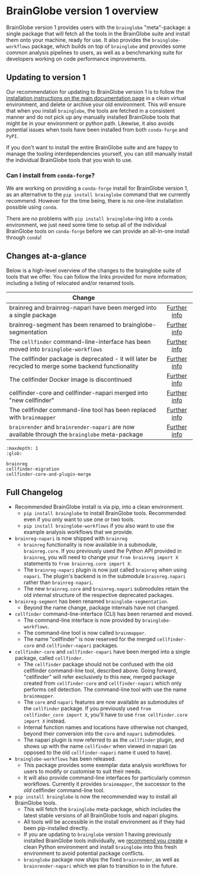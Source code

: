 # BrainGlobe version 1 overview

BrainGlobe version 1 provides users with the `brainglobe` "meta"-package: a single package that will fetch all the tools in the BrainGlobe suite and install them onto your machine, ready for use.
It also provides the `brainglobe-workflows` package, which builds on top of `brainglobe` and provides some common analysis pipelines to users, as well as a benchmarking suite for developers working on code performance improvements.

## Updating to version 1

Our recommendation for updating to BrainGlobe version 1 is to follow the [installation instructions on the main documentation page](/documentation/index.md#installing-brainglobe) in a clean virtual environment, and delete or archive your old environment.
This will ensure that when you install `brainglobe`, the tools are fetched in a consistent manner and do not pick up any manually installed BrainGlobe tools that might be in your environment or python path.
Likewise, it also avoids potential issues when tools have been installed from both `conda-forge` and `PyPI`.

If you don't want to install the entire BrainGlobe suite and are happy to manage the tooling interdependencies yourself, you can still manually install the individual BrainGlobe tools that you wish to use.

### Can I install from `conda-forge`?

We are working on providing a `conda-forge` install for BrainGlobe version 1, as an alternative to the `pip install brainglobe` command that we currently recommend.
However for the time being, there is no one-line installation possible using `conda`.

There are no problems with `pip install brainglobe`-ing into a `conda` environment, we just need some time to setup all of the individual BrainGlobe tools on `conda-forge` before we can provide an all-in-one install through `conda`!

## Changes at-a-glance

Below is a high-level overview of the changes to the brainglobe suite of tools that we offer.
You can follow the links provided for more information; including a listing of relocated and/or renamed tools.

| Change |   |
|--------|:-:|
brainreg and brainreg-napari have been merged into a single package | [Further info](brainreg.md#brainreg-and-brainreg-napari) |
brainreg-segment has been renamed to brainglobe-segmentation | [Further info](brainreg.md#brainreg-segment) |
The `cellfinder` command-line-interface has been moved into `brainglobe-workflows` | [Further info](cellfinder-migration.md) |
The cellfinder package is deprecated - it will later be recycled to merge some backend functionality | [Further info](cellfinder-migration.md#cellfinder-repository) |
The cellfinder Docker image is discontinued | [Further info](cellfinder-migration.md#cellfinder-docker-image) |
cellfinder-core and cellfinder-napari merged into "new cellfinder" | [Further info](cellfinder-core-and-plugin-merge.md) |
The cellfinder command-line tool has been replaced with `brainmapper` | [Further info](cellfinder-core-and-plugin-merge.md) |
`brainrender` and `brainrender-napari` are now available through the `brainglobe` meta-package | [Further info](/blog/version1/version_1_released.md)

```{toctree}
:maxdepth: 1
:glob:

brainreg
cellfinder-migration
cellfinder-core-and-plugin-merge
```

## Full Changelog

- Recommended BrainGlobe install is via pip, into a clean environment.
  - `pip install brainglobe` to install BrainGlobe tools. Recommended even if you only want to use one or two tools.
  - `pip install brainglobe-workflows` if you also want to use the example analysis workflows that we provide.
- `brainreg-napari` is now shipped with `brainreg`
  - `brainreg` functionality is now available in a submodule, `brainreg.core`. If you previously used the Python API provided in `brainreg`, you will need to change your `from brainreg import X` statements to `from brainreg.core import X`.
  - The `brainreg-napari` plugin is now just called `brainreg` when using `napari`. The plugin's backend is in the submodule `brainreg.napari` rather than `brainreg-napari`.
  - The new `brainreg.core` and `brainreg.napari` submodules retain the old internal structure of the respective deprecated packages.
- `brainreg-segment` has been renamed `brainglobe-segmentation`.
  - Beyond the name change, package internals have not changed.
- `cellfinder` command-line-interface (CLI) has been renamed and moved.
  - The command-line interface is now provided by `brainglobe-workflows`.
  - The command-line tool is now called `brainmapper`.
  - The name "cellfinder" is now reserved for the merged `cellfinder-core` and `cellfinder-napari` packages.
- `cellfinder-core` and `cellfinder-napari` have been merged into a single package, called `cellfinder`.
  - The `cellfinder` package should not be confused with the old cellfinder command-line tool, described above. Going forward, "cellfinder" will refer exclusively to this new, merged package created from `cellfinder-core` and `cellfinder-napari` which only performs cell detection. The command-line tool with use the name `brainmapper`.
  - The `core` and `napari` features are now available as submodules of the `cellfinder` package. If you previously used `from cellfinder_core import X`, you'll have to use `from cellfinder.core import X` instead.
  - Internal function names and locations have otherwise not changed, beyond their conversion into the `core` and `napari` submodules.
  - The napari plugin is now referred to as the `cellfinder` plugin, and shows up with the name `cellfinder` when viewed in napari (as opposed to the old `cellfinder-napari` name it used to have).
- `brainglobe-workflows` has been released.
  - This package provides some exemplar data analysis workflows for users to modify or customise to suit their needs.
  - It will also provide command-line interfaces for particularly common workflows. Currently it provides `brainmapper`, the successor to the _old_ cellfinder command-line tool.
- `pip install brainglobe` is now the recommended way to install all BrainGlobe tools.
  - This will fetch the `brainglobe` meta-package, which includes the latest stable versions of all BrainGlobe tools and napari plugins.
  - All tools will be accessible in the install environment as if they had been pip-installed directly.
  - If you are updating to `brainglobe` version 1 having previously installed BrainGlobe tools individually, we [recommend you create](#updating-to-version-1) a clean Python environment and install `brainglobe` into this fresh environment to avoid potential package conflicts.
  - `brainglobe` package now ships the fixed `brainrender`, as well as `brainrender-napari` which we plan to transition to in the future.
